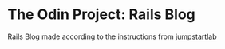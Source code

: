 <h1>The Odin Project: Rails Blog</h1>
<p>Rails Blog made according to the instructions from <a href="http://tutorials.jumpstartlab.com/projects/blogger.html">jumpstartlab</a>
